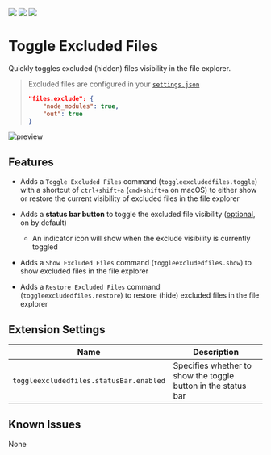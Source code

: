 [![](https://vsmarketplacebadge.apphb.com/version/eamodio.toggle-excluded-files.svg)](https://marketplace.visualstudio.com/items?itemName=eamodio.toggle-excluded-files) [![](https://vsmarketplacebadge.apphb.com/installs/eamodio.toggle-excluded-files.svg)](https://marketplace.visualstudio.com/items?itemName=eamodio.toggle-excluded-files) [![](https://vsmarketplacebadge.apphb.com/rating/eamodio.toggle-excluded-files.svg)](https://marketplace.visualstudio.com/items?itemName=eamodio.toggle-excluded-files)
# Toggle Excluded Files

Quickly toggles excluded (hidden) files visibility in the file explorer.

  > Excluded files are configured in your [`settings.json`](https://code.visualstudio.com/docs/getstarted/settings#_copy-of-default-settings)
  > ```json
  > "files.exclude": {
  >     "node_modules": true,
  >     "out": true
  > }
  > ```

![preview](https://raw.githubusercontent.com/eamodio/vscode-toggle-excluded-files/master/images/preview.gif)

## Features

- Adds a `Toggle Excluded Files` command (`toggleexcludedfiles.toggle`) with a shortcut of `ctrl+shift+a` (`cmd+shift+a` on macOS) to either show or restore the current visibility of excluded files in the file explorer

- Adds a **status bar button** to toggle the excluded file visibility ([optional](#extension-settings), on by default)
  - An indicator icon will show when the exclude visibility is currently toggled

- Adds a `Show Excluded Files` command (`toggleexcludedfiles.show`) to show excluded files in the file explorer

- Adds a `Restore Excluded Files` command (`toggleexcludedfiles.restore`) to restore (hide) excluded files in the file explorer

## Extension Settings

|Name | Description
|-----|------------
|`toggleexcludedfiles.statusBar.enabled`|Specifies whether to show the toggle button in the status bar

## Known Issues

None
